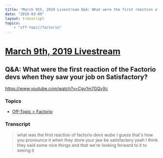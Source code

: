 ```yaml
---
title: "March 9th, 2019 Livestream Q&A: What were the first reaction of the Factorio devs when they saw your job on Satisfactory?"
date: "2019-03-09"
layout: transcript
topics:
    - "off-topic/factorio"
---
```

# [March 9th, 2019 Livestream](../2019-03-09.md)
## Q&A: What were the first reaction of the Factorio devs when they saw your job on Satisfactory?
https://www.youtube.com/watch?v=Cgy1m7GQvXc

### Topics
* [Off-Topic > Factorio](../topics/off-topic/factorio.md)

### Transcript

> what was the first reaction of factorio devs wube I guess that's how you pronounce it when they store your jaw be satisfactory yeah I think they said some nice things and that we're looking forward to it to seeing it

